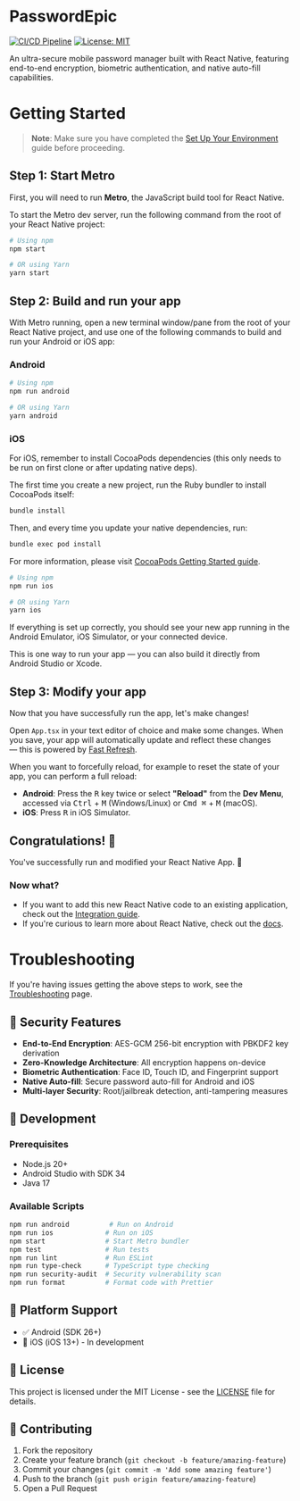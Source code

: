 # PasswordEpic

[![CI/CD Pipeline](https://github.com/TuPhung369/PasswordEpic/actions/workflows/ci-cd.yml/badge.svg)](https://github.com/TuPhung369/PasswordEpic/actions/workflows/ci-cd.yml)
[![License: MIT](https://img.shields.io/badge/License-MIT-yellow.svg)](https://opensource.org/licenses/MIT)

An ultra-secure mobile password manager built with React Native, featuring end-to-end encryption, biometric authentication, and native auto-fill capabilities.

# Getting Started

> **Note**: Make sure you have completed the [Set Up Your Environment](https://reactnative.dev/docs/set-up-your-environment) guide before proceeding.

## Step 1: Start Metro

First, you will need to run **Metro**, the JavaScript build tool for React Native.

To start the Metro dev server, run the following command from the root of your React Native project:

```sh
# Using npm
npm start

# OR using Yarn
yarn start
```

## Step 2: Build and run your app

With Metro running, open a new terminal window/pane from the root of your React Native project, and use one of the following commands to build and run your Android or iOS app:

### Android

```sh
# Using npm
npm run android

# OR using Yarn
yarn android
```

### iOS

For iOS, remember to install CocoaPods dependencies (this only needs to be run on first clone or after updating native deps).

The first time you create a new project, run the Ruby bundler to install CocoaPods itself:

```sh
bundle install
```

Then, and every time you update your native dependencies, run:

```sh
bundle exec pod install
```

For more information, please visit [CocoaPods Getting Started guide](https://guides.cocoapods.org/using/getting-started.html).

```sh
# Using npm
npm run ios

# OR using Yarn
yarn ios
```

If everything is set up correctly, you should see your new app running in the Android Emulator, iOS Simulator, or your connected device.

This is one way to run your app — you can also build it directly from Android Studio or Xcode.

## Step 3: Modify your app

Now that you have successfully run the app, let's make changes!

Open `App.tsx` in your text editor of choice and make some changes. When you save, your app will automatically update and reflect these changes — this is powered by [Fast Refresh](https://reactnative.dev/docs/fast-refresh).

When you want to forcefully reload, for example to reset the state of your app, you can perform a full reload:

- **Android**: Press the <kbd>R</kbd> key twice or select **"Reload"** from the **Dev Menu**, accessed via <kbd>Ctrl</kbd> + <kbd>M</kbd> (Windows/Linux) or <kbd>Cmd ⌘</kbd> + <kbd>M</kbd> (macOS).
- **iOS**: Press <kbd>R</kbd> in iOS Simulator.

## Congratulations! :tada:

You've successfully run and modified your React Native App. :partying_face:

### Now what?

- If you want to add this new React Native code to an existing application, check out the [Integration guide](https://reactnative.dev/docs/integration-with-existing-apps).
- If you're curious to learn more about React Native, check out the [docs](https://reactnative.dev/docs/getting-started).

# Troubleshooting

If you're having issues getting the above steps to work, see the [Troubleshooting](https://reactnative.dev/docs/troubleshooting) page.

## 🔐 Security Features

- **End-to-End Encryption**: AES-GCM 256-bit encryption with PBKDF2 key derivation
- **Zero-Knowledge Architecture**: All encryption happens on-device
- **Biometric Authentication**: Face ID, Touch ID, and Fingerprint support
- **Native Auto-fill**: Secure password auto-fill for Android and iOS
- **Multi-layer Security**: Root/jailbreak detection, anti-tampering measures

## 🚀 Development

### Prerequisites

- Node.js 20+
- Android Studio with SDK 34
- Java 17

### Available Scripts

```bash
npm run android          # Run on Android
npm run ios             # Run on iOS
npm start               # Start Metro bundler
npm test                # Run tests
npm run lint            # Run ESLint
npm run type-check      # TypeScript type checking
npm run security-audit  # Security vulnerability scan
npm run format          # Format code with Prettier
```

## 📱 Platform Support

- ✅ Android (SDK 26+)
- 🔄 iOS (iOS 13+) - In development

## 📄 License

This project is licensed under the MIT License - see the [LICENSE](LICENSE) file for details.

## 🤝 Contributing

1. Fork the repository
2. Create your feature branch (`git checkout -b feature/amazing-feature`)
3. Commit your changes (`git commit -m 'Add some amazing feature'`)
4. Push to the branch (`git push origin feature/amazing-feature`)
5. Open a Pull Request
